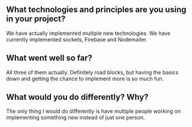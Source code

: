 ## What technologies and principles are you using in your project?
We have actually implemented multiple new technologies. We have currently implemented sockets, Firebase and Nodemailer.
## What went well so far?
All three of them actually. Definitely road blocks, but having the basics down and getting the chance to implement more is so much fun.
## What would you do differently? Why?
The only thing I would do differently is have multiple people working on implementing something new instead of just one person.